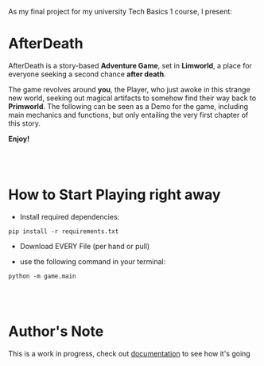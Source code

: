 As my final project for my university Tech Basics 1 course, I present:

# AfterDeath

AfterDeath is a story-based **Adventure Game**, set in **Limworld**, a place for everyone seeking a second chance **after death**. 



The game revolves around **you**, the Player, who just awoke in this strange new world, seeking out magical artifacts to somehow find their way back to **Primworld**. 
The following can be seen as a Demo for the game, including main mechanics and functions, but only entailing the very first chapter of this story. 



**Enjoy!**

<br/><br/>

# How to Start Playing right away

- Install required dependencies:

```pip install -r requirements.txt```


- Download EVERY File (per hand or pull)


- use the following command in your terminal:

```python -m game.main```

<br/><br/>

# Author's Note

This is a work in progress, check out [documentation](https://github.com/CrvptiK/AfterLife/blob/main/documentation.md) to see how it's going
